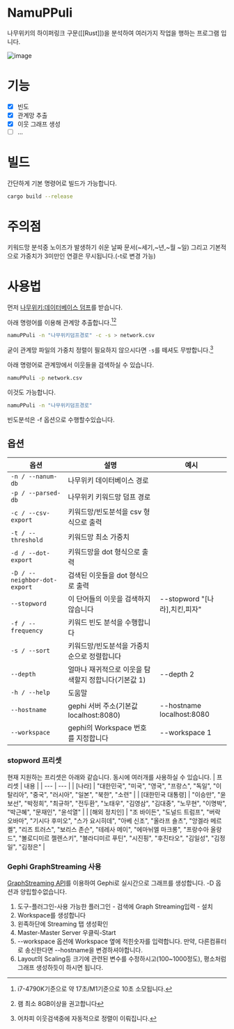 # NamuPPuli
나무위키의 하이퍼링크 구문([[Rust]])을 분석하여 여러가지 작업을 행하는 프로그램 입니다.

![image](https://user-images.githubusercontent.com/8307128/193088031-5071d7fd-8f9f-4cd5-9193-aa2597fd5cfe.png)

# 기능
- [x] 빈도
- [x] 관계망 추출
- [x] 이웃 그래프 생성
- [ ] ...

# 빌드
간단하게 기본 명령어로 빌드가 가능합니다.
``` bash
cargo build --release
```
# 주의점
키워드망 분석중 노이즈가 발생하기 쉬운 날짜 문서(~세기,~년,~월 ~일) 그리고 기본적으로 가중치가 3미만인 연결은 무시됩니다.(-t로 변경 가능)

# 사용법
먼저 [나무위키:데이터베이스 덤프](https://namu.wiki/w/%EB%82%98%EB%AC%B4%EC%9C%84%ED%82%A4:%EB%8D%B0%EC%9D%B4%ED%84%B0%EB%B2%A0%EC%9D%B4%EC%8A%A4%20%EB%8D%A4%ED%94%84)를 받습니다.

아래 명령어를 이용해 관계망 추출합니다.[^1][^2]
``` bash
namuPPuli -n "나무위키덤프경로" -c -s > network.csv
```
굳이 관계망 파일의 가중치 정렬이 필요하지 않으시다면 ``-s``를 떼셔도 무방합니다.[^3]

아래 명령어로 관계망에서 이웃들을 검색하실 수 있습니다.
``` bash
namuPPuli -p network.csv
```
이것도 가능합니다.
``` bash
namuPPuli -n "나무위키덤프경로"
```
빈도분석은 -f 옵션으로 수행할수있습니다.

## 옵션
| 옵션 | 설명 | 예시 |
| --- | --- | --- |
| `-n / --nanum-db` | 나무위키 데이터베이스 경로 |
| `-p / --parsed-db` | 나무위키 키워드망 덤프 경로 |
| `-c / --csv-export` | 키워드망/빈도분석을 csv 형식으로 출력 |
| `-t / --threshold` | 키워드망 최소 가중치 |
| `-d / --dot-export` | 키워드망을 dot 형식으로 출력 |
| `-D / --neighbor-dot-export` | 검색된 이웃들을 dot 형식으로 출력 |
| `--stopword` | 이 단어들의 이웃을 검색하지 않습니다 | --stopword "[나라],치킨,피자"
| `-f / --frequency` | 키워드 빈도 분석을 수행합니다 |
| `-s / --sort` | 키워드망/빈도분석을 가중치순으로 정렬합니다 |
| `--depth` | 얼마나 재귀적으로 이웃을 탐색할지 정합니다(기본값 1) | --depth 2 |
| `-h / --help` | 도움말 |
| `--hostname` | gephi 서버 주소(기본값 localhost:8080) | --hostname localhost:8080 |
| `--workspace` | gephi의 Workspace 번호를 지정합니다 | --workspace 1 |

### stopword 프리셋
현재 지원하는 프리셋은 아래와 같습니다. 동시에 여러개를 사용하실 수 있습니다.
| 프리셋 | 내용 |
| --- | --- |
| [나라] | "대한민국", "미국", "영국", "프랑스", "독일", "이탈리아", "중국", "러시아", "일본", "북한", "소련" |
| [대한민국 대통령] | "이승만", "윤보선", "박정희", "최규하", "전두환", "노태우", "김영삼", "김대중", "노무현", "이명박", "박근혜", "문재인", "윤석열" |
| [해외 정치인] | "조 바이든", "도널드 트럼프", "버락 오바마", "기시다 후미오", "스가 요시히데", "아베 신조", "올라프 숄츠", "앙겔라 메르켈", "리즈 트러스", "보리스 존슨", "테레사 메이", "에마뉘엘 마크롱", "프랑수아 올랑드", "볼로디미르 젤렌스키", "블라디미르 푸틴", "시진핑", "후진타오", "김일성", "김정일", "김정은" |

### Gephi GraphStreaming 사용
[GraphStreaming API](https://github.com/gephi/gephi/wiki/GraphStreaming)를 이용하여 Gephi로 실시간으로 그래프를 생성합니다.
-D 옵션과 양립할수없습니다.

1. 도구-플러그인-사용 가능한 플러그인 - 검색에 Graph Streaming입력 - 설치
2. Workspace를 생성합니다
3. 왼족하단에 Streaming 탭 생성확인
4. Master-Master Server 우클릭-Start
5. --workspace 옵션에 Workspace 옆에 적힌숫자를 입력합니다. 만약, 다른컴퓨터로 송신한다면 --hostname을 변경하셔야합니다.
6. Layout의 Scaling등 크기에 관련된 변수를 수정하시고(100~1000정도), 평소처럼 그래프 생성하듯이 하시면 됩니다.

[^1]:i7-4790K기준으로 약 17초/M1기준으로 10초 소모됩니다.
[^2]:램 최소 8GB이상을 권고합니다
[^3]:어차피 이웃검색중에 자동적으로 정렬이 이뤄집니다.
